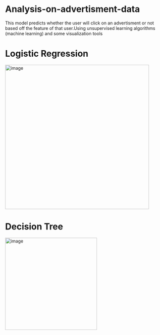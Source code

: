 # Analysis-on-advertisment-data
This model predicts whether the user will click on an advertisment or not based off the feature of that user.Using  unsupervised learning algorithms (machine learning) and some  visualization tools 

# Logistic Regression

<img width="464" alt="image" src="https://user-images.githubusercontent.com/88205480/169388019-3876c513-710c-499c-bf86-1f1b0488ffdd.png">


# Decision Tree

<img width="296" alt="image" src="https://user-images.githubusercontent.com/88205480/169387542-7e02943f-9ddc-4e89-9fcf-f54a3de36ac1.png">
